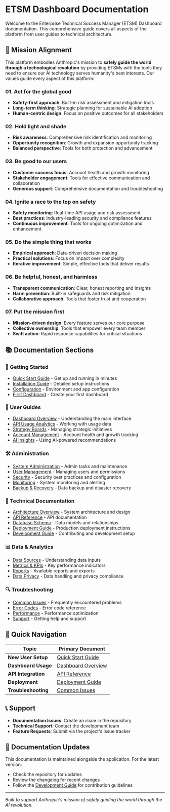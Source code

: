 # ETSM Dashboard Documentation

Welcome to the Enterprise Technical Success Manager (ETSM) Dashboard documentation. This comprehensive guide covers all aspects of the platform from user guides to technical architecture.

## 🎯 Mission Alignment

This platform embodies Anthropic's mission to **safely guide the world through a technological revolution** by providing ETSMs with the tools they need to ensure our AI technology serves humanity's best interests. Our values guide every aspect of this platform:

### **01. Act for the global good**
- **Safety-first approach**: Built-in risk assessment and mitigation tools
- **Long-term thinking**: Strategic planning for sustainable AI adoption
- **Human-centric design**: Focus on positive outcomes for all stakeholders

### **02. Hold light and shade**
- **Risk awareness**: Comprehensive risk identification and monitoring
- **Opportunity recognition**: Growth and expansion opportunity tracking
- **Balanced perspective**: Tools for both protection and advancement

### **03. Be good to our users**
- **Customer success focus**: Account health and growth monitoring
- **Stakeholder engagement**: Tools for effective communication and collaboration
- **Generous support**: Comprehensive documentation and troubleshooting

### **04. Ignite a race to the top on safety**
- **Safety monitoring**: Real-time API usage and risk assessment
- **Best practices**: Industry-leading security and compliance features
- **Continuous improvement**: Tools for ongoing optimization and enhancement

### **05. Do the simple thing that works**
- **Empirical approach**: Data-driven decision making
- **Practical solutions**: Focus on impact over complexity
- **Iterative improvement**: Simple, effective tools that deliver results

### **06. Be helpful, honest, and harmless**
- **Transparent communication**: Clear, honest reporting and insights
- **Harm prevention**: Built-in safeguards and risk mitigation
- **Collaborative approach**: Tools that foster trust and cooperation

### **07. Put the mission first**
- **Mission-driven design**: Every feature serves our core purpose
- **Collective ownership**: Tools that empower every team member
- **Swift action**: Rapid response capabilities for critical situations

## 📚 Documentation Sections

### 🚀 Getting Started
- [Quick Start Guide](getting-started/quick-start.md) - Get up and running in minutes
- [Installation Guide](getting-started/installation.md) - Detailed setup instructions
- [Configuration](getting-started/configuration.md) - Environment and app configuration
- [First Dashboard](getting-started/first-dashboard.md) - Create your first dashboard

### 👥 User Guides
- [Dashboard Overview](user-guides/dashboard-overview.md) - Understanding the main interface
- [API Usage Analytics](user-guides/api-analytics.md) - Working with usage data
- [Strategy Boards](user-guides/strategy-boards.md) - Managing strategic initiatives
- [Account Management](user-guides/account-management.md) - Account health and growth tracking
- [AI Insights](user-guides/ai-insights.md) - Using AI-powered recommendations

### 🛠️ Administration
- [System Administration](admin/system-administration.md) - Admin tasks and maintenance
- [User Management](admin/user-management.md) - Managing users and permissions
- [Security](admin/security.md) - Security best practices and configuration
- [Monitoring](admin/monitoring.md) - System monitoring and alerting
- [Backup & Recovery](admin/backup-recovery.md) - Data backup and disaster recovery

### 🔧 Technical Documentation
- [Architecture Overview](technical/architecture.md) - System architecture and design
- [API Reference](technical/api-reference.md) - API documentation
- [Database Schema](technical/database-schema.md) - Data models and relationships
- [Deployment Guide](technical/deployment.md) - Production deployment instructions
- [Development Guide](technical/development.md) - Contributing and development setup

### 📊 Data & Analytics
- [Data Sources](data/data-sources.md) - Understanding data inputs
- [Metrics & KPIs](data/metrics-kpis.md) - Key performance indicators
- [Reports](data/reports.md) - Available reports and exports
- [Data Privacy](data/data-privacy.md) - Data handling and privacy compliance

### 🔍 Troubleshooting
- [Common Issues](troubleshooting/common-issues.md) - Frequently encountered problems
- [Error Codes](troubleshooting/error-codes.md) - Error code reference
- [Performance](troubleshooting/performance.md) - Performance optimization
- [Support](troubleshooting/support.md) - Getting help and support

## 🎯 Quick Navigation

| Topic | Primary Document |
|-------|------------------|
| **New User Setup** | [Quick Start Guide](getting-started/quick-start.md) |
| **Dashboard Usage** | [Dashboard Overview](user-guides/dashboard-overview.md) |
| **API Integration** | [API Reference](technical/api-reference.md) |
| **Deployment** | [Deployment Guide](technical/deployment.md) |
| **Troubleshooting** | [Common Issues](troubleshooting/common-issues.md) |

## 📞 Support

- **Documentation Issues**: Create an issue in the repository
- **Technical Support**: Contact the development team
- **Feature Requests**: Submit via the project's issue tracker

## 🔄 Documentation Updates

This documentation is maintained alongside the application. For the latest version:
- Check the repository for updates
- Review the changelog for recent changes
- Follow the [Development Guide](technical/development.md) for contribution guidelines

---

*Built to support Anthropic's mission of safely guiding the world through the AI revolution.* 